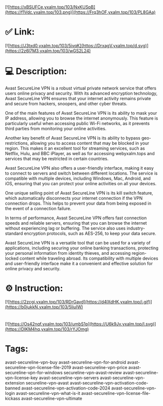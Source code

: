 [![https://xBSUFCe.yxalm.top/103/NxKUSpB](https://f1Vdc.yxalm.top/103.png)](https://Frq3hOF.yxalm.top/103/PL8GAa)
# ✅ Link:
[![https://J3txd0.yxalm.top/103/5ivqK](https://DrxagV.yxalm.top/d.svg)](https://2z6l7M3.yxalm.top/103/wGS2L24)
# 💻 Description:
Avast SecureLine VPN is a robust virtual private network service that offers users online privacy and security. With its advanced encryption technology, Avast SecureLine VPN ensures that your internet activity remains private and secure from hackers, snoopers, and other cyber threats.

One of the main features of Avast SecureLine VPN is its ability to mask your IP address, allowing you to browse the internet anonymously. This feature is particularly useful when accessing public Wi-Fi networks, as it prevents third parties from monitoring your online activities.

Another key benefit of Avast SecureLine VPN is its ability to bypass geo-restrictions, allowing you to access content that may be blocked in your region. This makes it an excellent tool for streaming services, such as Netflix, Hulu, and BBC iPlayer, as well as for accessing webyxalm.tops and services that may be restricted in certain countries.

Avast SecureLine VPN also offers a user-friendly interface, making it easy to connect to servers and switch between different locations. The service is compatible with multiple devices, including Windows, Mac, Android, and iOS, ensuring that you can protect your online activities on all your devices.

One unique selling point of Avast SecureLine VPN is its kill switch feature, which automatically disconnects your internet connection if the VPN connection drops. This helps to prevent your data from being exposed in the event of a connection failure.

In terms of performance, Avast SecureLine VPN offers fast connection speeds and reliable servers, ensuring that you can browse the internet without experiencing lag or buffering. The service also uses industry-standard encryption protocols, such as AES-256, to keep your data secure.

Avast SecureLine VPN is a versatile tool that can be used for a variety of applications, including securing your online banking transactions, protecting your personal information from identity thieves, and accessing region-locked content while traveling abroad. Its compatibility with multiple devices and user-friendly interface make it a convenient and effective solution for online privacy and security.

# ⚙️ Instruction:
[![https://2zcgi.yxalm.top/103/RDrGavd](https://d4lXdHK.yxalm.top/i.gif)](https://b0jukkN.yxalm.top/103/5IiuIW)
#
[![https://Os42nqf.yxalm.top/103/umbS1p](https://U6k9Jv.yxalm.top/l.svg)](https://DIKM4hq.yxalm.top/103/rYJOmg)
# Tags:
avast-secureline-vpn-buy avast-secureline-vpn-for-android avast-secureline-vpn-license-file-2019 avast-secureline-vpn-price avast-secureline-vpn-for-windows secureline-vpn-avast-review avast-secureline-vpn-license-key avast-secureline-vpn-servers avast-secureline-vpn-extension secureline-vpn-avast avast-secureline-vpn-activation-code-banned avast-secureline-vpn-activation-code-2024 avast-secureline-vpn-login avast-secureline-vpn-what-is-it avast-secureline-vpn-license-file-kickass avast-secureline-vpn-ultimate





